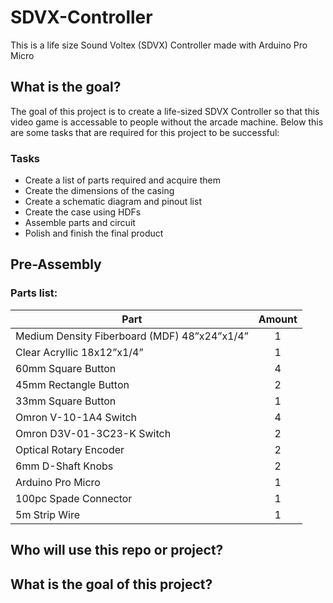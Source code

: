 # SDVX-Controller
This is a life size Sound Voltex (SDVX) Controller made with Arduino Pro Micro

## What is the goal?
The goal of this project is to create a life-sized SDVX Controller so that this video game is accessable to people without the arcade machine. Below this are some tasks that are required for this project to be successful: 

### Tasks
- Create a list of parts required and acquire them
- Create the dimensions of the casing
- Create a schematic diagram and pinout list
- Create the case using HDFs
- Assemble parts and circuit 
- Polish and finish the final product

## Pre-Assembly

### Parts list: 
| Part | Amount |
| ----------- | :-----------: |
| Medium Density Fiberboard (MDF) 48”x24”x1/4” | 1 | 
|  Clear Acryllic 18x12”x1/4” | 1 |
| 60mm Square Button | 4 |
| 45mm Rectangle Button | 2 |
| 33mm Square Button | 1 |
| Omron V-10-1A4 Switch | 4 |
| Omron D3V-01-3C23-K Switch | 2 |
| Optical Rotary Encoder | 2 |
| 6mm D-Shaft Knobs | 2 |
| Arduino Pro Micro | 1 |
| 100pc Spade Connector | 1 |
| 5m Strip Wire | 1 |


## Who will use this repo or project?


## What is the goal of this project?

